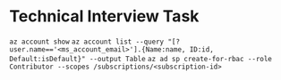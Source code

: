 # Technical Interview Task
`az account show`
`az account list --query "[?user.name=='<ms_account_email>'].{Name:name, ID:id, Default:isDefault}" --output Table`
`az ad sp create-for-rbac --role Contributor --scopes /subscriptions/<subscription-id>`
